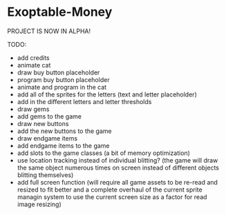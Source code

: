 # Exoptable-Money

PROJECT IS NOW IN ALPHA! 


TODO:
- add credits
- animate cat
- draw buy button placeholder
- program buy button placeholder
- animate and program in the cat
- add all of the sprites for the letters (text and letter placeholder)
- add in the different letters and letter thresholds
- draw gems
- add gems to the game
- draw new buttons
- add the new buttons to the game
- draw endgame items
- add endgame items to the game
- add slots to the game classes (a bit of memory optimization)
- use location tracking instead of individual blitting? (the game will draw the same object numerous times on screen instead of different objects blitting themselves)
- add full screen function (will require all game assets to be re-read and resized to fit better and a complete overhaul of the current sprite managin system to use the current screen size as a factor for read image resizing)